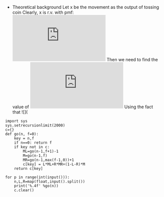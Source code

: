 * Theoretical background
Let x be the movement as the output of tossing coin
Clearly, x is r.v. with pmf: ![](http://latex.codecogs.com/gif.latex?P%28X%3Dx%29%20%3D%20%5Cleft%5C%7B%5Cbegin%7Bmatrix%7D%20R%20%26%20x%3D1%5C%5C%20L%20%26%20x%3D-1%5C%5C%201-R-L%20%26%20x%3D0%5C%5C%200%20%26%20oterwise%20%5Cend%7Bmatrix%7D%5Cright.)
Then we need to find the value of ![](http://latex.codecogs.com/gif.latex?E%28%5Csum%5E%7Bn%7D%20x%29)
Using the fact that ![](

```
import sys
sys.setrecursionlimit(2000)
c={}
def go(n, f=0):
    key = n,f
    if n==0: return f
    if key not in c:
        ML=go(n-1,f+1)-1
        M=go(n-1,f)
        MR=go(n-1,max(f-1,0))+1
        c[key] = L*ML+R*MR+(1-L-R)*M
    return c[key]

for p in range(int(input())):
    n,L,R=map(float,input().split())
    print('%.4f' %go(n))
    c.clear()
```
